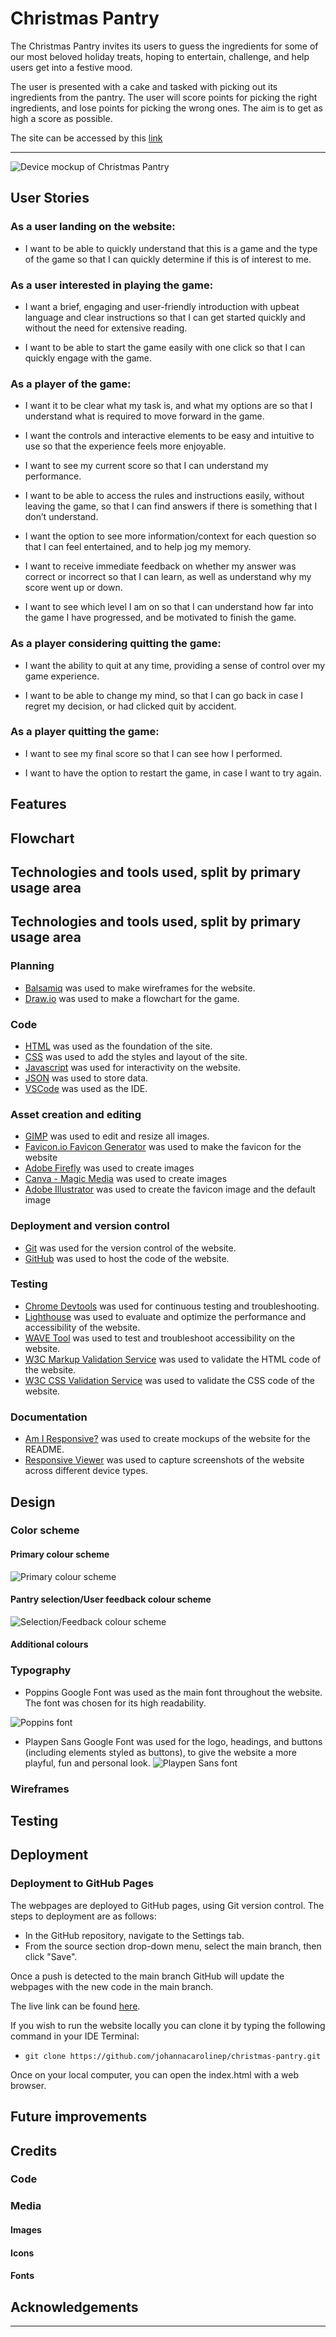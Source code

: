 # Christmas Pantry

The Christmas Pantry invites its users to guess the ingredients for some of our most beloved holiday treats, hoping to entertain, challenge, and help users get into a festive mood.

The user is presented with a cake and tasked with picking out its ingredients from the pantry. The user will score points for picking the right ingredients, and lose points for picking the wrong ones. The aim is to get as high a score as possible.


The site can be accessed by this [link](https://johannacarolinep.github.io/christmas-pantry/)

---
![Device mockup of Christmas Pantry](documentation/device-mockup.png)

## User Stories
### As a user landing on the website:
* I want to be able to quickly understand that this is a game and the type of the game so that I can quickly determine if this is of interest to me.

### As a user interested in playing the game:
* I want a brief, engaging and user-friendly introduction with upbeat language and clear instructions so that I can get started quickly and without the need for extensive reading.

* I want to be able to start the game easily with one click so that I can quickly engage with the game.

### As a player of the game:
* I want it to be clear what my task is, and what my options are so that I understand what is required to move forward in the game.

* I want the controls and interactive elements to be easy and intuitive to use so that the experience feels more enjoyable.

* I want to see my current score so that I can understand my performance.

* I want to be able to access the rules and instructions easily, without leaving the game, so that I can find answers if there is something that I don’t understand.

* I want the option to see more information/context for each question so that I can feel entertained, and to help jog my memory.

* I want to receive immediate feedback on whether my answer was correct or incorrect so that I can learn, as well as understand why my score went up or down.

* I want to see which level I am on so that I can understand how far into the game I have progressed, and be motivated to finish the game.

### As a player considering quitting the game:
* I want the ability to quit at any time, providing a sense of control over my game experience.

* I want to be able to change my mind, so that I can go back in case I regret my decision, or had clicked quit by accident.

### As a player quitting the game:
* I want to see my final score so that I can see how I performed.

* I want to have the option to restart the game, in case I want to try again.

## Features

## Flowchart

## Technologies and tools used, split by primary usage area
## Technologies and tools used, split by primary usage area
### Planning
- [Balsamiq](https://balsamiq.com/) was used to make wireframes for the website.
- [Draw.io](https://app.diagrams.net/) was used to make a flowchart for the game.

### Code
- [HTML](https://developer.mozilla.org/en-US/docs/Web/HTML) was used as the foundation of the site.
- [CSS](https://developer.mozilla.org/en-US/docs/Web/css) was used to add the styles and layout of the site.
- [Javascript](https://developer.mozilla.org/en-US/docs/Web/JavaScript) was used for interactivity on the website.
- [JSON](https://developer.mozilla.org/en-US/docs/Web/JavaScript/Reference/Global_Objects/JSON) was used to store data.
- [VSCode](https://code.visualstudio.com/) was used as the IDE.

### Asset creation and editing
- [GIMP](https://www.gimp.org/) was used to edit and resize all images.
- [Favicon.io Favicon Generator](https://favicon.io/favicon-generator/) was used to make the favicon for the website
- [Adobe Firefly](https://www.adobe.com/se/sensei/generative-ai/firefly.html) was used to create images
- [Canva - Magic Media](https://www.canva.com/ai-image-generator/) was used to create images
- [Adobe Illustrator](https://www.adobe.com/se/products/illustrator.html) was used to create the favicon image and the default image

### Deployment and version control
- [Git](https://git-scm.com/) was used for the version control of the website.
- [GitHub](https://github.com/) was used to host the code of the website.

### Testing
- [Chrome Devtools](https://developer.chrome.com/docs/devtools/) was used for continuous testing and troubleshooting.
- [Lighthouse](https://developer.chrome.com/docs/devtools/lighthouse/) was used to evaluate and optimize the performance and accessibility of the website.
- [WAVE Tool](https://wave.webaim.org/) was used to test and troubleshoot accessibility on the website.
- [W3C Markup Validation Service](https://validator.w3.org/) was used to validate the HTML code of the website.
- [W3C CSS Validation Service](https://jigsaw.w3.org/css-validator/) was used to validate the CSS code of the website.

### Documentation
- [Am I Responsive?](https://ui.dev/amiresponsive) was used to create mockups of the website for the README.
- [Responsive Viewer](https://chrome.google.com/webstore/detail/responsive-viewer/inmopeiepgfljkpkidclfgbgbmfcennb/related?utm_source=ext_sidebar&hl=en-GB) was used to capture screenshots of the website across different device types.

## Design

### Color scheme
#### Primary colour scheme
![Primary colour scheme](documentation/colour-scheme-primary.png)

#### Pantry selection/User feedback colour scheme
![Selection/Feedback colour scheme](documentation/colour-scheme-pantry.png)

#### Additional colours

### Typography

- Poppins Google Font was used as the main font throughout the website. The font was chosen for its high readability.

![Poppins font](documentation/poppins-font.png)

- Playpen Sans Google Font was used for the logo, headings, and buttons (including elements styled as buttons), to give the website a more playful, fun and personal look.
![Playpen Sans font](documentation/playpen-sans-font.png)

### Wireframes

## Testing

## Deployment
### Deployment to GitHub Pages
The webpages are deployed to GitHub pages, using Git version control. The steps to deployment are as follows:
- In the GitHub repository, navigate to the Settings tab.
- From the source section drop-down menu, select the main branch, then click "Save".

Once a push is detected to the main branch GitHub will update the webpages with the new code in the main branch.

The live link can be found [here](https://johannacarolinep.github.io/christmas-pantry/).

If you wish to run the website locally you can clone it by typing the following command in your IDE Terminal:
- `git clone https://github.com/johannacarolinep/christmas-pantry.git`

Once on your local computer, you can open the index.html with a web browser.

## Future improvements

## Credits

### Code

### Media

#### Images

#### Icons

#### Fonts

## Acknowledgements


---

